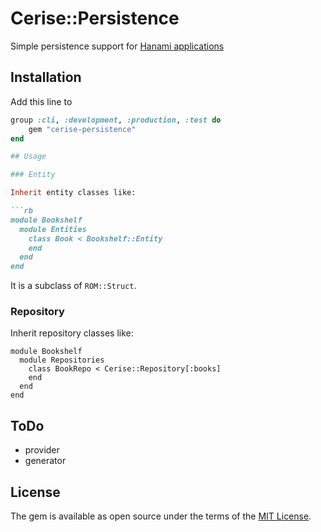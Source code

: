 # Cerise::Persistence

Simple persistence support for [Hanami applications](https://github.com/hanami/hanami)

## Installation

Add this line to
```rb
group :cli, :development, :production, :test do
    gem "cerise-persistence"
end

## Usage

### Entity

Inherit entity classes like:

```rb
module Bookshelf
  module Entities
    class Book < Bookshelf::Entity
    end
  end
end
```

It is a subclass of `ROM::Struct`.

### Repository

Inherit repository classes like:

```
module Bookshelf
  module Repositories
    class BookRepo < Cerise::Repository[:books]
    end
  end
end
```

## ToDo

- provider
- generator

## License

The gem is available as open source under the terms of the [MIT License](https://opensource.org/licenses/MIT).
